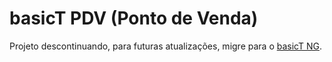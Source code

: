 # basicT PDV (Ponto de Venda)

Projeto descontinuando, para futuras atualizações, migre para o [basicT NG](https://github.com/jpaveiro/basicT-NG).
